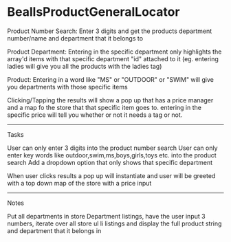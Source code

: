 # BeallsProductGeneralLocator

Product Number Search: Enter 3 digits and get the products department number/name and department that it belongs to

Product Department: Entering in the specific department only highlights the array'd items with that specific department "id" attached to it (eg. entering ladies will give you all the products with the ladies tag)

Product: Entering in a word like "MS" or "OUTDOOR" or "SWIM" will give you departments with those specific items

Clicking/Tapping the results will show a pop up that has a price manager and a map fo the store that that specific item goes to. entering in the specific price will tell you whether or not it needs a tag or not.

---

Tasks

User can only enter 3 digits into the product number search
User can only enter key words like outdoor,swim,ms,boys,girls,toys etc. into the product search
Add a dropdown option that only shows that specific department

When user clicks results a pop up will instantiate and user will be greeted with a top down map of the store with a price input

---

Notes

Put all departments in store Department listings, have the user input 3 numbers, iterate over all store ul li listings and display the full product string and department that it belongs in
